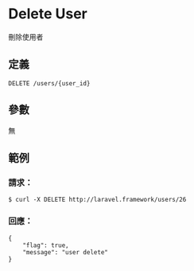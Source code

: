 # Delete User

刪除使用者

## 定義

```
DELETE /users/{user_id}
```

## 參數

無

## 範例

### 請求：

```
$ curl -X DELETE http://laravel.framework/users/26
```

### 回應：

```
{
    "flag": true,
    "message": "user delete"
}
```

